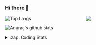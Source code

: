 ### Hi there 👋

<!--
**tao8687/tao8687** is a ✨ _special_ ✨ repository because its `README.md` (this file) appears on your GitHub profile.

Here are some ideas to get you started:

- 🔭 I’m currently working on ...
- 🌱 I’m currently learning ...
- 👯 I’m looking to collaborate on ...
- 🤔 I’m looking for help with ...
- 💬 Ask me about ...
- 📫 How to reach me: ...
- 😄 Pronouns: ...
- ⚡ Fun fact: ...
-->

<img align='right' src="https://media.giphy.com/media/M9gbBd9nbDrOTu1Mqx/giphy.gif" width="240">

  
![Top Langs](https://github-readme-stats.vercel.app/api/top-langs/?username=tao8687&layout=compact&title_color=23238E&text_color=A67D3D)

![Anurag's github stats](https://github-readme-stats.vercel.app/api?username=tao8687&show_icons=true&&text_color=A67D3D&title_color=23238E&show_icons=false&count_private=true&hide=stars)

<details>
  <summary>:zap: Coding Stats</summary>
  <br>
    
<!--START_SECTION:waka-->
![Code Time](http://img.shields.io/badge/Code%20Time-1%2C401%20hrs%208%20mins-blue)

![Profile Views](http://img.shields.io/badge/Profile%20Views-0-blue)

**🐱 My GitHub Data** 

> 📦 1.5 MB Used in GitHub's Storage 
 > 
> 🏆 363 Contributions in the Year 2023
 > 
> 🚫 Not Opted to Hire
 > 
> 📜 50 Public Repositories 
 > 
> 🔑 23 Private Repositories 
 > 
**I'm an Early 🐤** 

```text
🌞 Morning                1237 commits        █████████████████████░░░░   85.78 % 
🌆 Daytime                84 commits          █░░░░░░░░░░░░░░░░░░░░░░░░   05.83 % 
🌃 Evening                117 commits         ██░░░░░░░░░░░░░░░░░░░░░░░   08.11 % 
🌙 Night                  4 commits           ░░░░░░░░░░░░░░░░░░░░░░░░░   00.28 % 
```
📅 **I'm Most Productive on Wednesday** 

```text
Monday                   208 commits         ████░░░░░░░░░░░░░░░░░░░░░   14.42 % 
Tuesday                  195 commits         ███░░░░░░░░░░░░░░░░░░░░░░   13.52 % 
Wednesday                259 commits         ████░░░░░░░░░░░░░░░░░░░░░   17.96 % 
Thursday                 186 commits         ███░░░░░░░░░░░░░░░░░░░░░░   12.90 % 
Friday                   202 commits         ████░░░░░░░░░░░░░░░░░░░░░   14.01 % 
Saturday                 198 commits         ███░░░░░░░░░░░░░░░░░░░░░░   13.73 % 
Sunday                   194 commits         ███░░░░░░░░░░░░░░░░░░░░░░   13.45 % 
```


📊 **This Week I Spent My Time On** 

```text
🕑︎ Time Zone: Asia/Shanghai

💬 Programming Languages: 
Other                    41 mins             █████████████████████░░░░   83.59 % 
CMake                    7 mins              ████░░░░░░░░░░░░░░░░░░░░░   15.29 % 
XML                      0 secs              ░░░░░░░░░░░░░░░░░░░░░░░░░   01.12 % 

🔥 Editors: 
VS Code                  50 mins             █████████████████████████   100.00 % 

🐱‍💻 Projects: 
gazebo_config            41 mins             █████████████████████░░░░   82.13 % 
shuofanghao_tracked_vehic7 mins              ████░░░░░░░░░░░░░░░░░░░░░   14.41 % 
gazebo_shuofanghao_ws    1 min               ░░░░░░░░░░░░░░░░░░░░░░░░░   02.00 % 
gazebo_models            0 secs              ░░░░░░░░░░░░░░░░░░░░░░░░░   01.46 % 

💻 Operating System: 
Linux                    50 mins             █████████████████████████   100.00 % 
```

**I Mostly Code in Python** 

```text
Python                   9 repos             ████████░░░░░░░░░░░░░░░░░   30.00 % 
C++                      8 repos             ███████░░░░░░░░░░░░░░░░░░   26.67 % 
JavaScript               2 repos             ██░░░░░░░░░░░░░░░░░░░░░░░   06.67 % 
Batchfile                1 repo              █░░░░░░░░░░░░░░░░░░░░░░░░   03.33 % 
HTML                     1 repo              █░░░░░░░░░░░░░░░░░░░░░░░░   03.33 % 
```



**Timeline**

![Lines of Code chart](https://raw.githubusercontent.com/tao8687/tao8687/master/assets/bar_graph.png)


 Last Updated on 28/12/2023 01:11:37 UTC
<!--END_SECTION:waka-->
</details>
